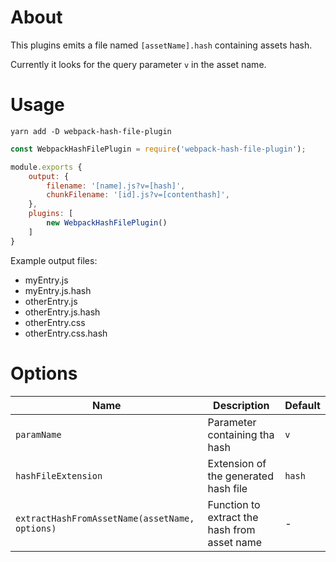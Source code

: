 # About
This plugins emits a file named `[assetName].hash` containing assets hash.

Currently it looks for the query parameter `v` in the asset name.


# Usage

`yarn add -D webpack-hash-file-plugin`

```js
const WebpackHashFilePlugin = require('webpack-hash-file-plugin');

module.exports {
    output: {
        filename: '[name].js?v=[hash]',
        chunkFilename: '[id].js?v=[contenthash]',
    },
    plugins: [
        new WebpackHashFilePlugin()
    ]
}
```

Example output files:
- myEntry.js
- myEntry.js.hash 
- otherEntry.js
- otherEntry.js.hash 
- otherEntry.css
- otherEntry.css.hash 

# Options 

|Name|Description|Default|
|-----|----------|-----|
|`paramName`|Parameter containing tha hash|`v`|
|`hashFileExtension`|Extension of the generated hash file|`hash`|
|`extractHashFromAssetName(assetName, options)`|Function to extract the hash from asset name| -|




